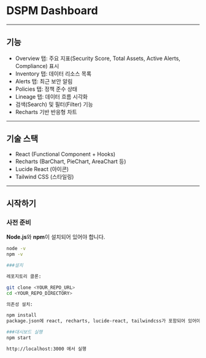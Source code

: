 # DSPM Dashboard


---

## 기능

- Overview 탭: 주요 지표(Security Score, Total Assets, Active Alerts, Compliance) 표시
- Inventory 탭: 데이터 리소스 목록
- Alerts 탭: 최근 보안 알림
- Policies 탭: 정책 준수 상태
- Lineage 탭: 데이터 흐름 시각화
- 검색(Search) 및 필터(Filter) 기능
- Recharts 기반 반응형 차트

---

## 기술 스택

- React (Functional Component + Hooks)
- Recharts (BarChart, PieChart, AreaChart 등)
- Lucide React (아이콘)
- Tailwind CSS (스타일링)

---

## 시작하기

### 사전 준비

**Node.js**와 **npm**이 설치되어 있어야 합니다.

```bash
node -v
npm -v

###설치

레포지토리 클론:

git clone <YOUR_REPO_URL>
cd <YOUR_REPO_DIRECTORY>

의존성 설치:

npm install
package.json에 react, recharts, lucide-react, tailwindcss가 포함되어 있어야 합니다.

###대시보드 실행
npm start

http://localhost:3000 에서 실행
